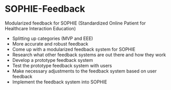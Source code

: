 # SOPHIE-Feedback
Modularized feedback for SOPHIE (Standardized Online Patient for Healthcare Interaction Education)

- Splitting up categories (MVP and EEE)
- More accurate and robust feedback
- Come up with a modularized feedback system for SOPHIE
- Research what other feedback systems are out there and how they work
- Develop a prototype feedback system
- Test the prototype feedback system with users
- Make necessary adjustments to the feedback system based on user feedback
- Implement the feedback system into SOPHIE
